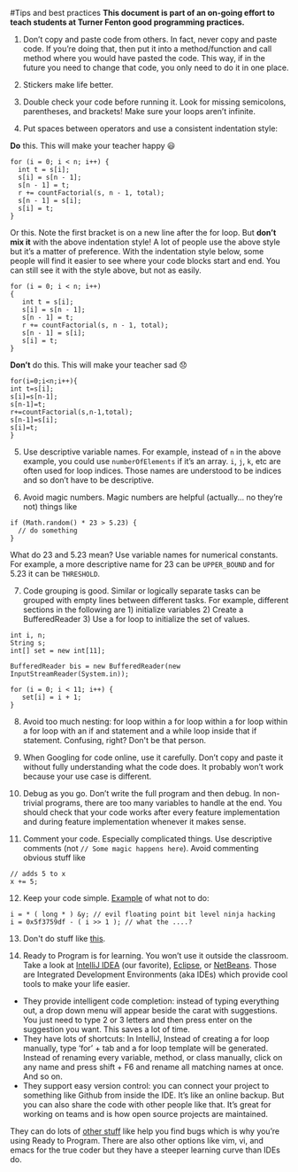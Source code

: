 #Tips and best practices
**This document is part of an on-going effort to teach students at Turner Fenton good programming practices.**

1. Don’t copy and paste code from others. In fact, never copy and paste code. If you’re doing that, then put it into a method/function and call method where you would have pasted the code. This way, if in the future you need to change that code, you only need to do it in one place. 

2. Stickers make life better.

3. Double check your code before running it. Look for missing semicolons, parentheses, and brackets! Make sure your loops aren’t infinite. 

4. Put spaces between operators and use a consistent indentation style:
  
  **Do** this. This will make your teacher happy :smiley:

  ```
  for (i = 0; i < n; i++) {
    int t = s[i];
    s[i] = s[n - 1];
    s[n - 1] = t;
    r += countFactorial(s, n - 1, total);
    s[n - 1] = s[i];
    s[i] = t;
  }
  ```

  Or this. Note the first bracket is on a new line after the for loop. But **don’t mix it** with the above indentation style! A lot of people use the above style but it’s a matter of preference. With the indentation style below, some people will find it easier to see where your code blocks start and end. You can still see it with the style above, but not as easily.
  
  ```
  for (i = 0; i < n; i++)
  {
     int t = s[i];
     s[i] = s[n - 1];
     s[n - 1] = t;
     r += countFactorial(s, n - 1, total);
     s[n - 1] = s[i];
     s[i] = t;
  }
  ```

  **Don’t** do this. This will make your teacher sad :disappointed:
  
  ```
  for(i=0;i<n;i++){
  int t=s[i];
  s[i]=s[n-1];
  s[n-1]=t;
  r+=countFactorial(s,n-1,total);
  s[n-1]=s[i];
  s[i]=t;
  }
  ```

5. Use descriptive variable names. For example, instead of `n` in the above example, you could use `numberOfElements` if it’s an array. `i`, `j`, `k`, etc are often used for loop indices. Those names are understood to be indices and so don’t have to be descriptive. 

6. Avoid magic numbers. Magic numbers are helpful (actually... no they’re not) things like 
 
  ```
  if (Math.random() * 23 > 5.23) {
    // do something
  }
  ```
  What do 23 and 5.23 mean? Use variable names for numerical constants. For example, a more descriptive name for 23 can be `UPPER_BOUND` and for 5.23 it can be `THRESHOLD`.

7. Code grouping is good. Similar or logically separate tasks can be grouped with empty lines between different tasks. For example, different sections in the following are 1) initialize variables 2) Create a BufferedReader 3) Use a for loop to initialize the set of values.
  
  ```
  int i, n;
  String s;
  int[] set = new int[11];
  
  BufferedReader bis = new BufferedReader(new InputStreamReader(System.in));
  
  for (i = 0; i < 11; i++) {
     set[i] = i + 1;
  }
```

8. Avoid too much nesting: for loop within a for loop within a for loop within a for loop with an if and statement and a while loop inside that if statement. Confusing, right? Don't be that person.

9. When Googling for code online, use it carefully. Don’t copy and paste it without fully understanding what the code does. It probably won’t work because your use case is different.

10. Debug as you go. Don’t write the full program and then debug. In non-trivial programs, there are too many variables to handle at the end. You should check that your code works after every feature implementation and during feature implementation whenever it makes sense.

11. Comment your code. Especially complicated things. Use descriptive comments (not `// Some magic happens here`). Avoid commenting obvious stuff like
  ```
  // adds 5 to x
  x += 5;
  ```
12. Keep your code simple. [Example](https://www.beyond3d.com/content/articles/8/) of what not to do:
  ```
  i = * ( long * ) &y; // evil floating point bit level ninja hacking
  i = 0x5f3759df - ( i >> 1 ); // what the ....?
  ```
  
13. Don't do stuff like [this](https://www.quora.com/What-is-the-funniest-piece-of-code-youve-ever-come-across).

14. Ready to Program is for learning. You won’t use it outside the classroom. Take a look at [IntelliJ IDEA](https://www.jetbrains.com/idea/) (our favorite), [Eclipse](https://eclipse.org/), or [NetBeans](https://netbeans.org/). Those are Integrated Development Environments (aka IDEs) which provide cool tools to make your life easier.
  - They provide intelligent code completion: instead of typing everything out, a drop down menu will appear beside the carat with suggestions. You just need to type 2 or 3 letters and then press enter on the suggestion you want. This saves a lot of time.
  - They have lots of shortcuts: In IntelliJ, Instead of creating a for loop manually, type ‘for’ + tab and a for loop template will be generated. Instead of renaming every variable, method, or class manually, click on any name and press shift + F6 and rename all matching names at once. And so on. 
  - They support easy version control: you can connect your project to something like Github from inside the IDE. It’s like an online backup. But you can also share the code with other people like that. It’s great for working on teams and is how open source projects are maintained. 
  
  They can do lots of [other stuff](https://www.jetbrains.com/idea/features/) like help you find bugs which is why you’re using Ready to Program. There are also other options like vim, vi, and emacs for the true coder but they have a steeper learning curve than IDEs do.

